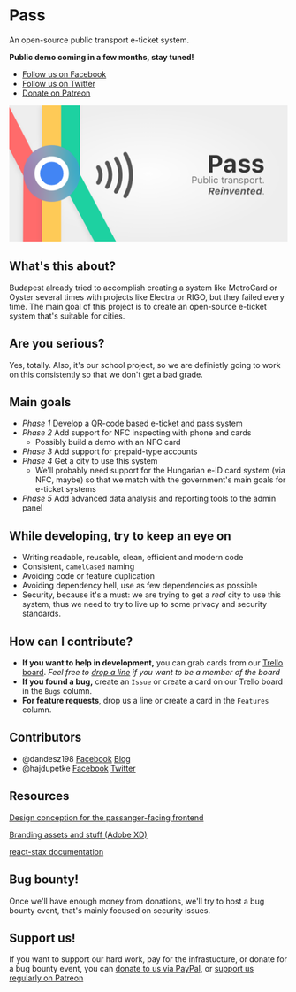 # Pass
An open-source public transport e-ticket system.

**Public demo coming in a few months, stay tuned!**

* [Follow us on Facebook](https://www.facebook.com/PassTransport)
* [Follow us on Twitter](https://twitter.com/PassTransport)
* [Donate on Patreon](https://www.patreon.com/PassTransport)

![Pass banner with slogan](https://github.com/dandesz198/pass/blob/master/assets/Banner%20-%20with%20slogan.png?raw=true)

## What's this about?
Budapest already tried to accomplish creating a system like MetroCard or Oyster several times with projects like Electra or RIGO, but they failed every time. The main goal of this project is to create an open-source e-ticket system that's suitable for cities.

## Are you serious?
Yes, totally. Also, it's our school project, so we are definietly going to work on this consistently so that we don't get a bad grade.

## Main goals
* *Phase 1* Develop a QR-code based e-ticket and pass system
* *Phase 2* Add support for NFC inspecting with phone and cards
  * Possibly build a demo with an NFC card
* *Phase 3* Add support for prepaid-type accounts
* *Phase 4* Get a city to use this system
  * We'll probably need support for the Hungarian e-ID card system (via NFC, maybe) so that we match with the government's main goals for e-ticket systems
* *Phase 5* Add advanced data analysis and reporting tools to the admin panel

## While developing, try to keep an eye on
* Writing readable, reusable, clean, efficient and modern code
* Consistent, `camelCased` naming
* Avoiding code or feature duplication
* Avoiding dependency hell, use as few dependencies as possible
* Security, because it's a must: we are trying to get a *real* city to use this system, thus we need to try to live up to some privacy and security standards.

## How can I contribute?
* **If you want to help in development,** you can grab cards from our [Trello board](https://trello.com/b/QhJUPS7o/pass). *Feel free to [drop a line](mailto:daniel.gergely@risingstack.com) if you want to be a member of the board*
* **If you found a bug,** create an `Issue` or create a card on our Trello board in the `Bugs` column.
* **For feature requests**, drop us a line or create a card in the `Features` column.

## Contributors
* @dandesz198 [Facebook](https://fb.me/dandesz198) [Blog](https://blog.risingstack.com/author/danielg/)
* @hajdupetke [Facebook](https://fb.me/hajdupetke) [Twitter](https://twitter.com/hajdupetke)

## Resources
[Design conception for the passanger-facing frontend](https://szifon.com/2017/07/30/bkk-online-shop-design-koncepcio/)

[Branding assets and stuff (Adobe XD)](https://xd.adobe.com/spec/9dcdf89b-04bb-4434-4c9d-3ba40da735e6-ebfc/)

[react-stax documentation](https://http://react-stax.now.sh)

## Bug bounty!
Once we'll have enough money from donations, we'll try to host a bug bounty event, that's mainly focused on security issues.

## Support us!
If you want to support our hard work, pay for the infrastucture, or donate for a bug bounty event, you can [donate to us via PayPal](https://paypal.me/dandesz198), or [support us regularly on Patreon](https://www.patreon.com/PassTransport)
